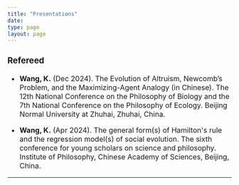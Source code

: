 ```yaml
---
title: "Presentations"
date: 
type: page
layout: page
---
```


<div style="font-size: 16px;">

### Refereed

- **Wang, K.** (Dec 2024). The Evolution of Altruism, Newcomb’s Problem, and the Maximizing-Agent Analogy (in Chinese). The 12th National Conference on the Philosophy of Biology and the 7th National Conference on the Philosophy of Ecology. Beijing Normal University at Zhuhai, Zhuhai, China.

- **Wang, K.** (Apr 2024). The general form(s) of Hamilton's rule and the regression model(s) of social evolution. The sixth conference for young scholars on science and philosophy. Institute of Philosophy, Chinese Academy of Sciences, Beijing, China.


</div>

---
